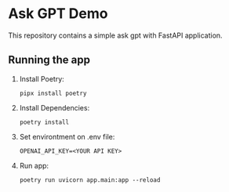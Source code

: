 # Ask GPT Demo

This repository contains a simple ask gpt with FastAPI application.

## Running the app

1. Install Poetry:

   ```shell
   pipx install poetry

1. Install Dependencies:

    ```shell
    poetry install

1. Set environtment on .env file:

    ```shell
    OPENAI_API_KEY=<YOUR API KEY>

1. Run app:

    ```shell
    poetry run uvicorn app.main:app --reload